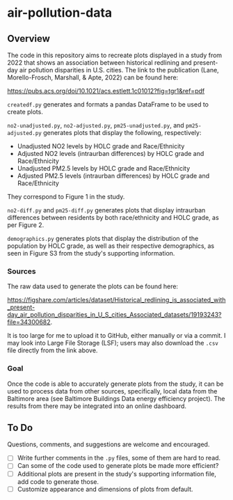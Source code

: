 # air-pollution-data

## Overview

The code in this repository aims to recreate plots displayed in a study from
2022 that shows an association between historical redlining and present-day
air pollution disparities in U.S. cities. The link to the publication (Lane,
Morello-Frosch, Marshall, & Apte, 2022) can be found here:

https://pubs.acs.org/doi/10.1021/acs.estlett.1c01012?fig=tgr1&ref=pdf

`createdf.py` generates and formats a pandas DataFrame to be used to create
plots.

`no2-unadjusted.py`, `no2-adjusted.py`, `pm25-unadjusted.py`, and
`pm25-adjusted.py` generates plots that display the following, respectively:

* Unadjusted NO2 levels by HOLC grade and Race/Ethnicity
* Adjusted NO2 levels (intraurban differences) by HOLC grade and Race/Ethnicity
* Unadjusted PM2.5 levels by HOLC grade and Race/Ethnicity
* Adjusted PM2.5 levels (intraurban differences) by HOLC grade and
  Race/Ethnicity

They correspond to Figure 1 in the study.

`no2-diff.py` and `pm25-diff.py` generates plots that display intraurban
differences between residents by both race/ethnicity and HOLC grade, as per
Figure 2.

`demographics.py` generates plots that display the distribution of the
population by HOLC grade, as well as their respective demographics, as seen in
Figure S3 from the study's supporting information.

### Sources

The raw data used to generate the plots can be found here:

https://figshare.com/articles/dataset/Historical_redlining_is_associated_with_present-day_air_pollution_disparities_in_U_S_cities_Associated_datasets/19193243?file=34300682.

It is too large for me to upload it to GitHub, either manually or via a commit.
I may look into Large File Storage (LSF); users may also download the `.csv`
file directly from the link above.

### Goal

Once the code is able to accurately generate plots from the study, it can be
used to process data from other sources, specifically, local data from the
Baltimore area (see Baltimore Buildings Data energy efficiency project). The
results from there may be integrated into an online dashboard.

## To Do

Questions, comments, and suggestions are welcome and encouraged.

- [ ] Write further comments in the `.py` files, some of them are hard to read.
- [ ] Can some of the code used to generate plots be made more efficient?
- [ ] Additional plots are present in the study's supporting information file,
      add code to generate those.
- [ ] Customize appearance and dimensions of plots from default.
